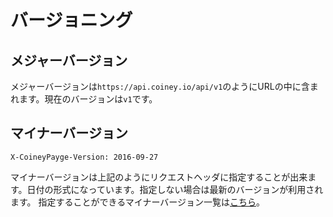 # バージョニング

## メジャーバージョン

メジャーバージョンは`https://api.coiney.io/api/v1`のようにURLの中に含まれます。現在のバージョンは`v1`です。

## マイナーバージョン

```
X-CoineyPayge-Version: 2016-09-27
```

マイナーバージョンは上記のようにリクエストヘッダに指定することが出来ます。日付の形式になっています。指定しない場合は最新のバージョンが利用されます。
指定することができるマイナーバージョン一覧は[こちら](./CAHNGELOG.md)。
